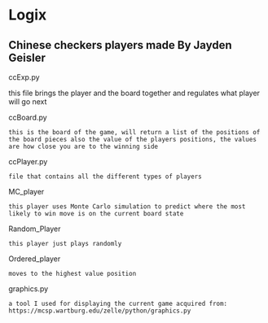 # Logix
 
## Chinese checkers players made By Jayden Geisler 

ccExp.py 

this file brings the player and the board together and regulates what player will go next 

ccBoard.py 

	this is the board of the game, will return a list of the positions of the board pieces also the value of the players positions, the values are how close you are to the winning side

ccPlayer.py 

	file that contains all the different types of players 

MC_player 

	this player uses Monte Carlo simulation to predict where the most likely to win move is on the current board state

Random_Player 

	this player just plays randomly 

Ordered_player 

	moves to the highest value position

graphics.py 

	a tool I used for displaying the current game acquired from:
	https://mcsp.wartburg.edu/zelle/python/graphics.py
